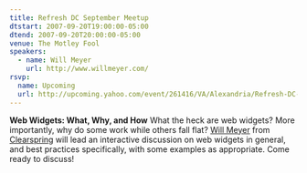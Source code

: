 ```yaml
---
title: Refresh DC September Meetup
dtstart: 2007-09-20T19:00:00-05:00
dtend: 2007-09-20T20:00:00-05:00
venue: The Motley Fool
speakers:
  - name: Will Meyer
    url: http://www.willmeyer.com/
rsvp:
  name: Upcoming
  url: http://upcoming.yahoo.com/event/261416/VA/Alexandria/Refresh-DC-September-meetup/The-Motley-Fool/
---
```


**Web Widgets: What, Why, and How**
What the heck are web widgets? More importantly, why do some work while others fall flat? [Will Meyer](http://www.willmeyer.com/) from [Clearspring](http://www.clearspring.com/) will lead an interactive discussion on web widgets in general, and best practices specifically, with some examples as appropriate. Come ready to discuss!